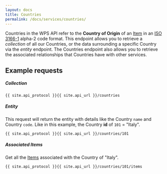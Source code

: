 ```yaml
---
layout: docs
title: Countries
permalink: /docs/services/countries/
---
```


[var_Items]: /docs/services/items

Countries in the WPS API refer to the **Country of Origin** of an [Item][var_Items] in an [ISO 3166-1](https://en.wikipedia.org/wiki/ISO_3166-1) alpha-2 code format. This endpoint allows you to retrieve a *collection* of all our Countries, or the data surrounding a specific Country 
via the *entity* endpoint. The Countries endpoint also allows you to retrieve the associated relationships that Countries have with other services.

## Example requests

##### Collection
```
{{ site.api_protocol }}{{ site.api_url }}/countries
```

##### Entity
This request will return the entity with details like the Country `name` and Country `code`. Like in this example, the Country **id** of `101` = "Italy".
```
{{ site.api_protocol }}{{ site.api_url }}/countries/101
```

##### Associated Items
Get all the [Items][var_Items] associated with the Country of "Italy".
```
{{ site.api_protocol }}{{ site.api_url }}/countries/101/items
```

